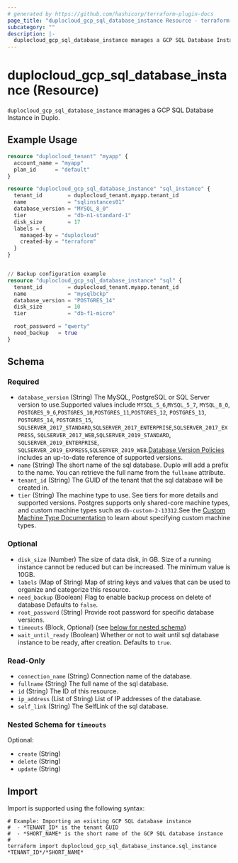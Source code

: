 ```yaml
---
# generated by https://github.com/hashicorp/terraform-plugin-docs
page_title: "duplocloud_gcp_sql_database_instance Resource - terraform-provider-duplocloud"
subcategory: ""
description: |-
  duplocloud_gcp_sql_database_instance manages a GCP SQL Database Instance in Duplo.
---
```


# duplocloud_gcp_sql_database_instance (Resource)

`duplocloud_gcp_sql_database_instance` manages a GCP SQL Database Instance in Duplo.

## Example Usage

```terraform
resource "duplocloud_tenant" "myapp" {
  account_name = "myapp"
  plan_id      = "default"
}

resource "duplocloud_gcp_sql_database_instance" "sql_instance" {
  tenant_id        = duplocloud_tenant.myapp.tenant_id
  name             = "sqlinstances01"
  database_version = "MYSQL_8_0"
  tier             = "db-n1-standard-1"
  disk_size        = 17
  labels = {
    managed-by = "duplocloud"
    created-by = "terraform"
  }
}


// Backup configuration example
resource "duplocloud_gcp_sql_database_instance" "sql" {
  tenant_id        = duplocloud_tenant.myapp.tenant_id
  name             = "mysqlbckp"
  database_version = "POSTGRES_14"
  disk_size        = 10
  tier             = "db-f1-micro"

  root_password = "qwerty"
  need_backup   = true
}
```

<!-- schema generated by tfplugindocs -->
## Schema

### Required

- `database_version` (String) The MySQL, PostgreSQL or SQL Server version to use.Supported values include `MYSQL_5_6`,`MYSQL_5_7`, `MYSQL_8_0`, `POSTGRES_9_6`,`POSTGRES_10`,`POSTGRES_11`,`POSTGRES_12`, `POSTGRES_13`, `POSTGRES_14`, `POSTGRES_15`, `SQLSERVER_2017_STANDARD`,`SQLSERVER_2017_ENTERPRISE`,`SQLSERVER_2017_EXPRESS`, `SQLSERVER_2017_WEB`,`SQLSERVER_2019_STANDARD`, `SQLSERVER_2019_ENTERPRISE`, `SQLSERVER_2019_EXPRESS`,`SQLSERVER_2019_WEB`.[Database Version Policies](https://cloud.google.com/sql/docs/db-versions) includes an up-to-date reference of supported versions.
- `name` (String) The short name of the sql database.  Duplo will add a prefix to the name.  You can retrieve the full name from the `fullname` attribute.
- `tenant_id` (String) The GUID of the tenant that the sql database will be created in.
- `tier` (String) The machine type to use. See tiers for more details and supported versions. Postgres supports only shared-core machine types, and custom machine types such as `db-custom-2-13312`.See the [Custom Machine Type Documentation](https://cloud.google.com/compute/docs/instances/creating-instance-with-custom-machine-type#create) to learn about specifying custom machine types.

### Optional

- `disk_size` (Number) The size of data disk, in GB. Size of a running instance cannot be reduced but can be increased. The minimum value is 10GB.
- `labels` (Map of String) Map of string keys and values that can be used to organize and categorize this resource.
- `need_backup` (Boolean) Flag to enable backup process on delete of database Defaults to `false`.
- `root_password` (String) Provide root password for specific database versions.
- `timeouts` (Block, Optional) (see [below for nested schema](#nestedblock--timeouts))
- `wait_until_ready` (Boolean) Whether or not to wait until sql database instance to be ready, after creation. Defaults to `true`.

### Read-Only

- `connection_name` (String) Connection name of the database.
- `fullname` (String) The full name of the sql database.
- `id` (String) The ID of this resource.
- `ip_address` (List of String) List of IP addresses of the database.
- `self_link` (String) The SelfLink of the sql database.

<a id="nestedblock--timeouts"></a>
### Nested Schema for `timeouts`

Optional:

- `create` (String)
- `delete` (String)
- `update` (String)

## Import

Import is supported using the following syntax:

```shell
# Example: Importing an existing GCP SQL database instance
#  - *TENANT_ID* is the tenant GUID
#  - *SHORT_NAME* is the short name of the GCP SQL database instance
#
terraform import duplocloud_gcp_sql_database_instance.sql_instance *TENANT_ID*/*SHORT_NAME*
```
